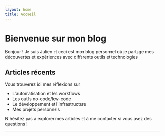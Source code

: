 ```yaml
---
layout: home
title: Accueil
---
```


# Bienvenue sur mon blog

Bonjour ! Je suis Julien et ceci est mon blog personnel où je partage mes découvertes et expériences avec différents outils et technologies.

## Articles récents

Vous trouverez ici mes réflexions sur :
- L'automatisation et les workflows
- Les outils no-code/low-code
- Le développement et l'infrastructure
- Mes projets personnels

N'hésitez pas à explorer mes articles et à me contacter si vous avez des questions !

---
